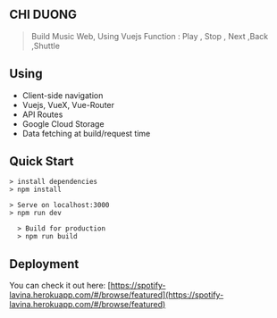 ## CHI DUONG


> Build Music Web, Using Vuejs 
> Function : Play , Stop , Next ,Back ,Shuttle

## Using
-   Client-side navigation
-  Vuejs, VueX, Vue-Router
-   API Routes
-  Google Cloud Storage
-  Data fetching at build/request time

## Quick Start

    > install dependencies 
    > npm install
    
    > Serve on localhost:3000 
    > npm run dev
    
	  > Build for production
	  > npm run build


    
 ## Deployment
 You can check it out here: [https://spotify-lavina.herokuapp.com/#/browse/featured](https://spotify-lavina.herokuapp.com/#/browse/featured)

